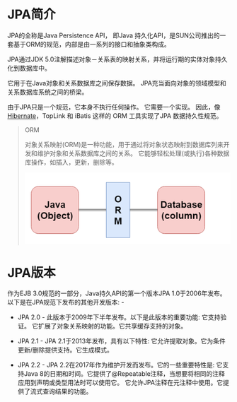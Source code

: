 # JPA简介
JPA的全称是Java Persistence API， 即Java 持久化API，是SUN公司推出的一套基于ORM的规范，内部是由一系列的接口和抽象类构成。

JPA通过JDK 5.0注解描述对象－关系表的映射关系，并将运行期的实体对象持久化到数据库中。

它用于在Java对象和关系数据库之间保存数据。 JPA充当面向对象的领域模型和关系数据库系统之间的桥梁。

由于JPA只是一个规范，它本身不执行任何操作。 它需要一个实现。 因此，像 [Hibernate](http://www.yiibai.com/hibernate/)，TopLink 和 iBatis 这样的 ORM 工具实现了JPA 数据持久性规范。

> ORM
>
> 对象关系映射(ORM)是一种功能，用于通过将对象状态映射到数据库列来开发和维护对象和关系数据库之间的关系。 它能够轻松处理(或执行)各种数据库操作，如插入，更新，删除等。
>
> ![img](imgs/780110627_18311.png)
>

# JPA版本
作为EJB 3.0规范的一部分，Java持久API的第一个版本JPA 1.0于2006年发布。
以下是在JPA规范下发布的其他开发版本: -

- JPA 2.0 - 此版本于2009年下半年发布。以下是此版本的重要功能: 它支持验证。
 它扩展了对象关系映射的功能。它共享缓存支持的对象。

- JPA 2.1 - JPA 2.1于2013年发布，具有以下特性: 它允许提取对象。它为条件更新/删除提供支持。它生成模式。
- JPA 2.2 - JPA 2.2在2017年作为维护开发而发布。它的一些重要特性是: 它支持Java 8的日期和时间。它提供了@Repeatable注释，当想要将相同的注释应用到声明或类型用法时可以使用它。
它允许JPA注释在元注释中使用。它提供了流式查询结果的功能。



